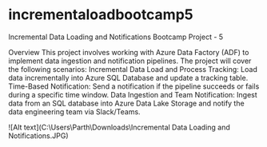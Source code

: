 # incrementaloadbootcamp5
Incremental Data Loading and Notifications
Bootcamp Project - 5

Overview
This project involves working with Azure Data Factory (ADF) to implement data ingestion and notification pipelines. The project will cover the following scenarios:
Incremental Data Load and Process Tracking: Load data incrementally into Azure SQL Database and update a tracking table.
Time-Based Notification: Send a notification if the pipeline succeeds or fails during a specific time window.
Data Ingestion and Team Notification: Ingest data from an SQL database into Azure Data Lake Storage and notify the data engineering team via Slack/Teams.

![Alt text](C:\Users\Parth\Downloads\Incremental Data Loading and Notifications.JPG)
